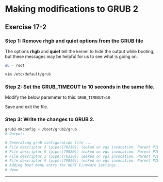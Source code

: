 # Making modifications to GRUB 2 
## Exercise 17-2


### Step 1: Remove **rhgb** and **quiet** options from the GRUB file

The options **rhgb** and **quiet** tell the kernel to hide the output while booting, but these messages may be helpful for us to see what is going on.

```bash
su - root 

vim /etc/default/grub
```


### Step 2: Set the GRUB_TIMEOUT to 10 seconds in the same file.

Modify the below parameter to this:
`GRUB_TIMEOUT=10`

Save and exit the file.


### Step 3: Write the changes to GRUB 2.

```bash
grub2-mkconfig > /boot/grub2/grub
# Output:

# Generating grub configuration file ...
# File descriptor 3 (pipe:[76230]) leaked on vgs invocation. Parent PID 13598: grub2-probe
# File descriptor 9 (pipe:[79020]) leaked on vgs invocation. Parent PID 13598: grub2-probe
# File descriptor 3 (pipe:[76230]) leaked on vgs invocation. Parent PID 13598: grub2-probe
# File descriptor 9 (pipe:[79020]) leaked on vgs invocation. Parent PID 13598: grub2-probe
# Adding boot menu entry for UEFI Firmware Settings ...
# done
```

---